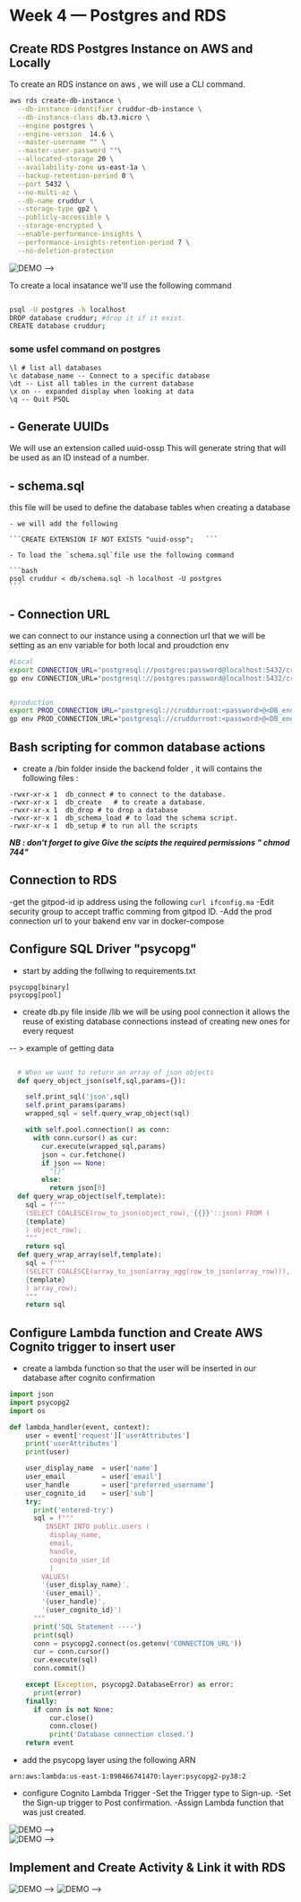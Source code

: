 # Week 4 — Postgres and RDS

##  Create RDS Postgres Instance on AWS and Locally 

To create an RDS instance on aws , we will use a CLI command.

```bash
aws rds create-db-instance \
  --db-instance-identifier cruddur-db-instance \
  --db-instance-class db.t3.micro \
  --engine postgres \
  --engine-version  14.6 \
  --master-username "" \
  --master-user-password ""\
  --allocated-storage 20 \
  --availability-zone us-east-1a \
  --backup-retention-period 0 \
  --port 5432 \
  --no-multi-az \
  --db-name cruddur \
  --storage-type gp2 \
  --publicly-accessible \
  --storage-encrypted \
  --enable-performance-insights \
  --performance-insights-retention-period 7 \
  --no-deletion-protection

```
![DEMO --> ](./ressources/4-1.png)

 To create a local insatance we'll use the following command 
 ```bash

psql -U postgres -h localhost
DROP database cruddur; #drop it if it exist.
CREATE database cruddur;  
 ```

 ### some usfel command on postgres
  ``` 
  \l # list all databases 
  \c database_name -- Connect to a specific database
  \dt -- List all tables in the current database
  \x on -- expanded display when looking at data
  \q -- Quit PSQL

  ```

  ## - Generate UUIDs

  We will use an extension called uuid-ossp  This will generate  string that will  be used as an ID instead of a number. 
 ##  - schema.sql
  this file will be used to define the database tables when creating a database
 
    - we will add the following 

    ```CREATE EXTENSION IF NOT EXISTS "uuid-ossp";   ```

    - To load the `schema.sql`file use the following command 

    ```bash
    psql cruddur < db/schema.sql -h localhost -U postgres
    ```

 ##  - Connection URL
 we can connect to our instance using a connection url that we will be setting as an env variable for both local and proudction env 

 ```bash
#Local
export CONNECTION_URL="postgresql://postgres:password@localhost:5432/cruddur"
gp env CONNECTION_URL="postgresql://postgres:password@localhost:5432/cruddur"
```

```bash

#production
export PROD_CONNECTION_URL="postgresql://cruddurroot:<password>@<DB_endpoint>:5432/cruddur"
gp env PROD_CONNECTION_URL="postgresql://cruddurroot:<password>@<DB_endpoint>:5432/cruddur"
```


## Bash scripting for  common database actions

- create a /bin folder inside the backend folder , it will contains the following files :
```
-rwxr-xr-x 1  db_connect # to connect to the database.
-rwxr-xr-x 1  db_create   # to create a database.
-rwxr-xr-x 1  db_drop # to drop a database
-rwxr-xr-x 1  db_schema_load # to load the schema script.
-rwxr-xr-x 1  db_setup # to run all the scripts 
```
***NB : don't forget to give Give the scipts the required permissions " chmod 744"***

## Connection to RDS
   
   -get the gitpod-id ip address using the following
    ```
    curl ifconfig.ma
    ```
   -Edit security group to accept traffic comming from gitpod ID.
   -Add the prod connection url to your bakend env var in docker-compose


## Configure SQL Driver "psycopg"
 - start by adding the follwing to requirements.txt
```
psycopg[binary]
psycopg[pool]

```

- create  db.py file  inside /lib
 we will be using pool connection it allows the reuse of existing database connections instead of creating new ones for every request

 -- > example of getting data 

```py

  # When we want to return an array of json objects
  def query_object_json(self,sql,params={}):

    self.print_sql('json',sql)
    self.print_params(params)
    wrapped_sql = self.query_wrap_object(sql)

    with self.pool.connection() as conn:
      with conn.cursor() as cur:
        cur.execute(wrapped_sql,params)
        json = cur.fetchone()
        if json == None:
          "{}"
        else:
          return json[0]
  def query_wrap_object(self,template):
    sql = f"""
    (SELECT COALESCE(row_to_json(object_row),'{{}}'::json) FROM (
    {template}
    ) object_row);
    """
    return sql
  def query_wrap_array(self,template):
    sql = f"""
    (SELECT COALESCE(array_to_json(array_agg(row_to_json(array_row))),'[]'::json) FROM (
    {template}
    ) array_row);
    """
    return sql
```
##  Configure Lambda function and Create AWS Cognito trigger to insert user

 - create a lambda function  so that the user will be inserted in our database  after cognito confirmation 
```py
import json
import psycopg2
import os

def lambda_handler(event, context):
    user = event['request']['userAttributes']
    print('userAttributes')
    print(user)

    user_display_name  = user['name']
    user_email         = user['email']
    user_handle        = user['preferred_username']
    user_cognito_id    = user['sub']
    try:
      print('entered-try')
      sql = f"""
         INSERT INTO public.users (
          display_name, 
          email,
          handle, 
          cognito_user_id
          ) 
        VALUES(
        '{user_display_name}',
        '{user_email}',
        '{user_handle}',
        '{user_cognito_id}')
      """
      print('SQL Statement ----')
      print(sql)
      conn = psycopg2.connect(os.getenv('CONNECTION_URL'))
      cur = conn.cursor()
      cur.execute(sql)
      conn.commit() 

    except (Exception, psycopg2.DatabaseError) as error:
      print(error)
    finally:
      if conn is not None:
          cur.close()
          conn.close()
          print('Database connection closed.')
    return event

```

- add the psycopg layer using the following ARN 
```
arn:aws:lambda:us-east-1:898466741470:layer:psycopg2-py38:2
```
- configure Cognito Lambda Trigger
   -Set the Trigger type to Sign-up.
   -Set the Sign-up trigger to Post confirmation.
   -Assign Lambda function that was just created.


![DEMO --> ](./ressources/4-3.png)   
![DEMO --> ](./ressources/4-5.png)


## Implement and Create Activity & Link it with RDS

![DEMO --> ](./ressources/4-6.png) 
![DEMO --> ](./ressources/4-7.png)     


